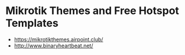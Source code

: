 # Mikrotik Themes and Free Hotspot Templates

- https://mikrotikthemes.airpoint.club/
- http://www.binaryheartbeat.net/